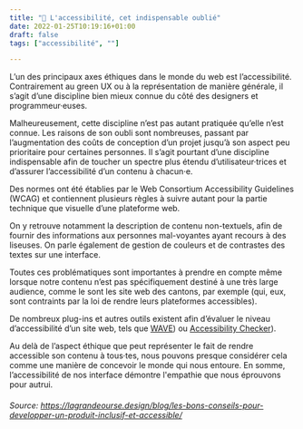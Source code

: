 ```yaml
---
title: "🦮 L'accessibilité, cet indispensable oublié"
date: 2022-01-25T10:19:16+01:00
draft: false
tags: ["accessibilité", ""]

---
```


L’un des principaux axes éthiques dans le monde du web est l’accessibilité. Contrairement au green UX ou à la représentation de manière générale, il s’agit d’une discipline bien mieux connue du côté des designers et programmeur·euses.

Malheureusement, cette discipline n’est pas autant pratiquée qu’elle n’est connue. Les raisons de son oubli sont nombreuses, passant par l’augmentation des coûts de conception d’un projet jusqu’à son aspect peu prioritaire pour certaines personnes. Il s’agit pourtant d’une discipline indispensable afin de toucher un spectre plus étendu d’utilisateur·trices et d’assurer l’accessibilité d’un contenu à chacun·e. 

Des normes ont été établies par le Web Consortium Accessibility Guidelines (WCAG) et contiennent plusieurs règles à suivre autant pour la partie technique que visuelle d’une plateforme web. 

On y retrouve notamment la description de contenu non-textuels, afin de fournir des informations aux personnes mal-voyantes ayant recours à des liseuses. 
On parle également de gestion de couleurs et de contrastes des textes sur  une interface. 

Toutes ces problématiques sont importantes à prendre en compte même lorsque notre contenu n’est pas spécifiquement destiné à une très large audience, comme le sont les site web des cantons, par exemple (qui, eux, sont contraints par la loi de rendre leurs plateformes accessibles). 

De nombreux plug-ins et autres outils existent afin d’évaluer le niveau d’accessibilité d’un site web, tels que [WAVE](https://wave.webaim.org/)) ou [Accessibility Checker](https://www.accessibilitychecker.org/)). 

Au delà de l’aspect éthique que peut représenter le fait de rendre accessible son contenu à tous·tes, nous pouvons presque considérer cela comme une manière de concevoir le monde qui nous entoure. En somme, l’accessibilité de nos interface démontre l'empathie que nous éprouvons pour autrui.

###### Source: https://lagrandeourse.design/blog/les-bons-conseils-pour-developper-un-produit-inclusif-et-accessible/